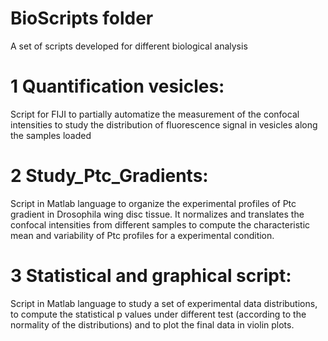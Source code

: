 # BioScripts folder

A set of scripts developed for different biological analysis

# 1 Quantification vesicles: 
Script for FIJI to partially automatize the measurement of the confocal intensities to study the distribution of fluorescence signal in vesicles along the samples loaded

# 2 Study_Ptc_Gradients: 
Script in Matlab language to organize the experimental profiles of Ptc gradient in Drosophila wing disc tissue. It normalizes and translates the confocal intensities from different samples to compute the characteristic mean and variability of Ptc profiles for a experimental condition. 

# 3 Statistical and graphical script: 
Script in Matlab language to study a set of experimental data distributions, to compute the statistical p values under different test (according to the normality of the distributions) and to plot the final data in violin plots.
